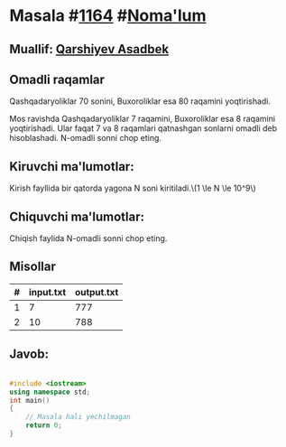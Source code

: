 
<h1>Masala #<a href="https://robocontest.uz/tasks/1164">1164</a> #<a href="https://robocontest.uz/tasks?category=1">Noma'lum</a></h1>
<h2> Muallif: <a href="https://robocontest.uz/profile/asadbek">Qarshiyev Asadbek</a></h2>
<h2>Omadli raqamlar</h2>
<p>Qashqadaryoliklar 70 sonini, Buxoroliklar esa 80 raqamini yoqtirishadi.

Mos ravishda Qashqadaryoliklar 7 raqamini, Buxoroliklar esa 8 raqamini yoqtirishadi. Ular faqat 7 va 8 raqamlari qatnashgan sonlarni omadli deb hisoblashadi. N-omadli sonni chop eting.</p>
<h2>Kiruvchi ma'lumotlar:</h2>
<p>Kirish fayllida bir qatorda yagona N soni kiritiladi.\(1 \le N \le 10^9\)</p>
<h2>Chiquvchi ma'lumotlar:</h2>
<p>Chiqish faylida N-omadli sonni chop eting.</p>
<h2>Misollar</h2>
<table>
    <thead>
        <tr>
            <th>#</th>
            <th>input.txt</th>
            <th>output.txt</th>
        </tr>
    </thead>
    <tbody>
            <tr>
                <td>1</td>
                <td>7</td>
                <td>777</td>
            </tr>
            <tr>
                <td>2</td>
                <td>10</td>
                <td>788</td>
            </tr>
    </tbody>
    </table>
    
<h2>Javob:</h2>

######
```cpp
#include <iostream>
using namespace std;
int main()
{
    // Masala hali yechilmagan
    return 0;
}
```
